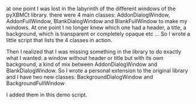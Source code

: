 at one point I was lost in the labyrinth of the different windows of the pyXBMCt library.
there were 4 main classes: AddonDialogWindow, AddonFullWindow, BlankDialogWindow and BlankFullWindow to make my windows.
 At one point I no longer knew which one had a header, a title, a background, which is transparent or 
 completely opaque etc ...
So I wrote a little script that lists the 4 classes in action.

Then I realized that I was missing something in the library to do exactly what I wanted: 
a window without header or title but with its own background, a kind of mix between AddonDialogWindow and 
BlankDialogWindow.
So I wrote a personal extension to the original library and I have two new classes: 
BackgroundDialogWindow and BackgroundFullWindow

I added them in this demo script.